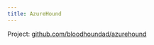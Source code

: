 ```yaml
---
title: AzureHound
---
```


Project: [github.com/bloodhoundad/azurehound](https://github.com/bloodhoundad/azurehound)
